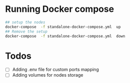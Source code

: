 # Running Docker compose
```bash
## setup the nodes
docker-compose  -f standalone-docker-compose.yml  up
## Remove the setup 
docker-compose  -f standalone-docker-compose.yml  down 
```

# Todos
- [ ] Adding .env file for custom ports mapping
- [ ] Adding volumes for nodes storage
